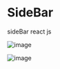 # SideBar
sideBar react js 

![image](https://user-images.githubusercontent.com/73079423/184718557-eb41447b-412b-4baf-b88c-372be15f7425.png)


![image](https://user-images.githubusercontent.com/73079423/184718644-483bbb85-bc68-4e88-b412-f20c2bcf221c.png)

